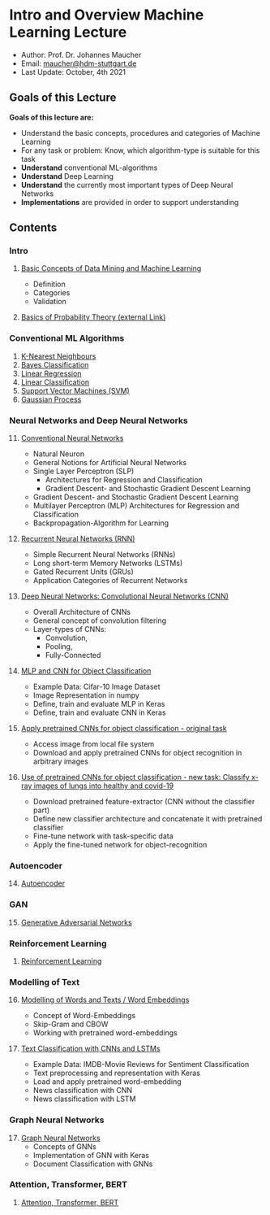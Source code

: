 # Intro and Overview Machine Learning Lecture

* Author: Prof. Dr. Johannes Maucher
* Email: maucher@hdm-stuttgart.de
* Last Update: October, 4th 2021

## Goals of this Lecture

**Goals of this lecture are:**


* Understand the basic concepts, procedures and categories of Machine Learning
* For any task or problem: Know, which algorithm-type is suitable for this task
* **Understand** conventional ML-algorithms
* **Understand** Deep Learning
* **Understand** the currently most important types of Deep Neural Networks   
* **Implementations** are provided in order to support understanding

<a id='data_mining'></a>
## Contents

### Intro

1. [Basic Concepts of Data Mining and Machine Learning](00BasicConcepts.ipynb)
    * Definition
    * Categories
    * Validation
	
2. [Basics of Probability Theory (external Link)](https://hannibunny.github.io/probability/intro.html)

### Conventional ML Algorithms
    
1. [K-Nearest Neighbours](./machinelearning/knn.ipynb)
2. [Bayes Classification](./machinelearning/parametricClassification1D.ipynb)
3. [Linear Regression](./machinelearning/LinReg.md)
4. [Linear Classification](./machinelearning/LinearClassification.ipynb)
5. [Support Vector Machines (SVM)](./machinelearning/svm.md)
6. [Gaussian Process](./machinelearning/gp.md)


### Neural Networks and Deep Neural Networks

11. [Conventional Neural Networks](neuralnetworks/01NeuralNets.ipynb) 
    * Natural Neuron
    * General Notions for Artificial Neural Networks
    * Single Layer Perceptron (SLP)
        * Architectures for Regression and Classification
        * Gradient Descent- and Stochastic Gradient Descent Learning
    * Gradient Descent- and Stochastic Gradient Descent Learning
    * Multilayer Perceptron (MLP) Architectures for Regression and Classification
    * Backpropagation-Algorithm for Learning


12. [Recurrent Neural Networks (RNN)](neuralnetworks/02RecurrentNeuralNetworks.ipynb) 
    * Simple Recurrent Neural Networks (RNNs)
    * Long short-term Memory Networks (LSTMs)
    * Gated Recurrent Units (GRUs)
    * Application Categories of Recurrent Networks


13. [Deep Neural Networks: Convolutional Neural Networks (CNN)](neuralnetworks/03ConvolutionNeuralNetworks.ipynb) 
    * Overall Architecture of CNNs
    * General concept of convolution filtering
    * Layer-types of CNNs: 
        * Convolution, 
        * Pooling, 
        * Fully-Connected 

14. [MLP and CNN for Object Classification](neuralnetworks/03KerasMLPandCNNcifar.ipynb)
    * Example Data: Cifar-10 Image Dataset
    * Image Representation in numpy
    * Define, train and evaluate MLP in Keras
    * Define, train and evaluate CNN in Keras 


19. [Apply pretrained CNNs for object classification - original task](neuralnetworks/04KerasPretrainedClassifiers.ipynb)
    * Access image from local file system
    * Download and apply pretrained CNNs for object recognition in arbitrary images
    


20. [Use of pretrained CNNs for object classification - new task: Classify x-ray images of lungs into healthy and covid-19](neuralnetworks/05KerasPretrainedCovid.ipynb)
    * Download pretrained feature-extractor (CNN without the classifier part)
    * Define new classifier architecture and concatenate it with pretrained classifier
    * Fine-tune network with task-specific data
    * Apply the fine-tuned network for object-recognition
    


### Autoencoder

14. [Autoencoder](neuralnetworks/04VariationalAutoencoder.ipynb) 

### GAN

15. [Generative Adversarial Networks](gan/DCGAN.ipynb)


### Reinforcement Learning

1. [Reinforcement Learning](rl/reinforcement.md)

### Modelling of Text


16. [Modelling of Words and Texts / Word Embeddings](text/01ModellingWordsAndTexts.ipynb) 
    * Concept of Word-Embeddings
    * Skip-Gram and CBOW
    * Working with pretrained word-embeddings
    


14. [Text Classification with CNNs and LSTMs](text/02TextClassification.ipynb)
    * Example Data: IMDB-Movie Reviews for Sentiment Classification
    * Text preprocessing and representation with Keras
    * Load and apply pretrained word-embedding
    * News classification with CNN
    * News classification with LSTM
    

### Graph Neural Networks

17. [Graph Neural Networks](neuralnetworks/GraphNeuralNetworks.ipynb)
    * Concepts of GNNs
    * Implementation of GNN with Keras
    * Document Classification with GNNs

### Attention, Transformer, BERT

1. [Attention, Transformer, BERT](transformer/attention.md)

